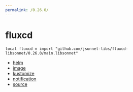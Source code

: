 ```yaml
---
permalink: /0.26.0/
---
```


# fluxcd

```jsonnet
local fluxcd = import "github.com/jsonnet-libs/fluxcd-libsonnet/0.26.0/main.libsonnet"
```



* [helm](helm/index.md)
* [image](image/index.md)
* [kustomize](kustomize/index.md)
* [notification](notification/index.md)
* [source](source/index.md)